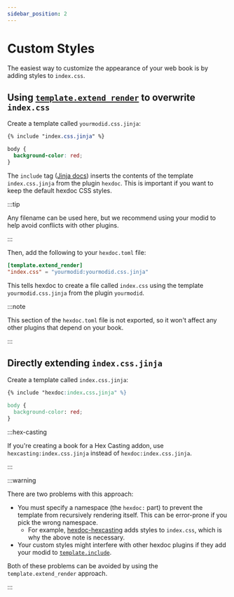 ```yaml
---
sidebar_position: 2
---
```


# Custom Styles

The easiest way to customize the appearance of your web book is by adding styles to `index.css`.

## Using [`template.extend_render`](pathname:///docs/api/hexdoc/core/properties.html#TemplateProps.extend_render) to overwrite `index.css`

Create a template called `yourmodid.css.jinja`:

```css title="doc/src/hexdoc_yourmodid/_templates/yourmodid.css.jinja"
{% include "index.css.jinja" %}

body {
  background-color: red;
}
```

The `include` tag ([Jinja docs](https://jinja.palletsprojects.com/en/3.0.x/templates/#include)) inserts the contents of the template `index.css.jinja` from the plugin `hexdoc`. This is important if you want to keep the default hexdoc CSS styles.

:::tip

Any filename can be used here, but we recommend using your modid to help avoid conflicts with other plugins.

:::

Then, add the following to your `hexdoc.toml` file:

```toml title="doc/hexdoc.toml"
[template.extend_render]
"index.css" = "yourmodid:yourmodid.css.jinja"
```

This tells hexdoc to create a file called `index.css` using the template `yourmodid.css.jinja` from the plugin `yourmodid`.

:::note

This section of the `hexdoc.toml` file is not exported, so it won't affect any other plugins that depend on your book.

:::

## Directly extending `index.css.jinja`

Create a template called `index.css.jinja`:

```css title="doc/src/hexdoc_yourmodid/_templates/index.css.jinja"
{% include "hexdoc:index.css.jinja" %}

body {
  background-color: red;
}
```

:::hex-casting

If you're creating a book for a Hex Casting addon, use `hexcasting:index.css.jinja` instead of `hexdoc:index.css.jinja`.

:::

:::warning

There are two problems with this approach:

* You must specify a namespace (the `hexdoc:` part) to prevent the template from recursively rendering itself. This can be error-prone if you pick the wrong namespace.
  * For example, [hexdoc-hexcasting](https://github.com/object-Object/HexMod/blob/7edab68db2bee50285e354f7c9b935b512ebc4bd/doc/src/hexdoc_hexcasting/_templates/index.css.jinja) adds styles to `index.css`, which is why the above note is necessary.
* Your custom styles might interfere with other hexdoc plugins if they add your modid to [`template.include`](pathname:///docs/api/hexdoc/core/properties.html#TemplateProps.include).

Both of these problems can be avoided by using the `template.extend_render` approach.

:::
